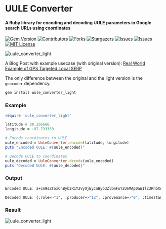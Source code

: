 # UULE Converter
#### A Ruby library for encoding and decoding UULE parameters in Google search URLs using coordinates

[![Gem Version](https://img.shields.io/gem/v/uule_converter_light.svg)](https://rubygems.org/gems/uule_converter_light)
[![Contributors](https://img.shields.io/github/contributors/serpapi/uule_converter_light.svg)](https://github.com/serpapi/uule_converter_light/graphs/contributors)
[![Forks](https://img.shields.io/github/forks/serpapi/uule_converter_light.svg)](https://github.com/serpapi/uule_converter_light/network/members)
[![Stargazers](https://img.shields.io/github/stars/serpapi/uule_converter_light.svg)](https://github.com/serpapi/uule_converter_light/stargazers)
[![Issues](https://img.shields.io/github/issues/serpapi/uule_converter_light.svg)](https://github.com/serpapi/uule_converter_light/issues)
[![Issues](https://img.shields.io/github/issues-closed/serpapi/uule_converter_light.svg)](https://github.com/serpapi/uule_converter_light/issues?q=is%3Aissue+is%3Aclosed)
[![MIT License](https://img.shields.io/github/license/serpapi/uule_converter_light.svg)](https://github.com/serpapi/uule_converter_light/blob/master/LICENSE)

![uule_converter_light](https://user-images.githubusercontent.com/73674035/231456927-53508370-3462-4aef-81df-644569c66af3.jpg)

A Blog Post with example usecase (with original version): [Real World Example of GPS Targeted Local SERP](https://serpapi.com/blog/gps-targeted-local-serp)

The only difference between the original and the light version is the `geocoder` dependency.

```bash
gem install uule_converter_light
```

### Example

```rb
require 'uule_converter_light'

latitude = 30.266666
longitude = -97.733330

# Encode coordinates to UULE
uule_encoded = UuleConverter.encode(latitude, longitude)
puts "Encoded UULE: #{uule_encoded}"

# Decode UULE to coordinates
uule_decoded = UuleConverter.decode(uule_encoded)
puts "Decoded UULE: #{uule_decoded}"

```

### Output

```bash
Encoded UULE: a+cm9sZToxCnByb2R1Y2VyOjEyCnByb3ZlbmFuY2U6MAp0aW1lc3RhbXA6MTY4MDg3NzkwNjIzNjczNgpsYXRsbmd7CmxhdGl0dWRlX2U3OjMwMjY2NjY2MApsb25naXR1ZGVfZTc6LTk3NzMzMzMwMAp9CnJhZGl1czotMQo

Decoded UULE: {:role=>"1", :producer=>"12", :provenance=>"0", :timestamp=>"1680877906236736", :"latlng{"=>nil, :"}"=>nil, :radius=>"-1", :latitude=>30.266666, :longitude=>-97.73333}
```

### Result

![uule_converter_light](https://user-images.githubusercontent.com/73674035/230626568-f6a5e57f-7053-4325-802a-eedd23ff7a49.png)

[gem-shield]: https://img.shields.io/gem/v/uule_converter_light.svg
[gem-url]: https://rubygems.org/gems/uule_converter_light
[contributors-shield]: https://img.shields.io/github/contributors/serpapi/uule_converter_light.svg
[contributors-url]: https://github.com/serpapi/uule_converter_light/graphs/contributors
[forks-shield]: https://img.shields.io/github/forks/serpapi/uule_converter_light.svg
[forks-url]: https://github.com/serpapi/uule_converter_light/network/members
[stars-shield]: https://img.shields.io/github/stars/serpapi/uule_converter_light.svg
[stars-url]: https://github.com/serpapi/uule_converter_light/stargazers
[issues-shield]: https://img.shields.io/github/issues/serpapi/uule_converter_light.svg
[issues-url]: https://github.com/serpapi/uule_converter_light/issues
[issuesclosed-shield]: https://img.shields.io/github/issues-closed/serpapi/uule_converter_light.svg
[issuesclosed-url]: https://github.com/serpapi/uule_converter_light/issues?q=is%3Aissue+is%3Aclosed
[license-shield]: https://img.shields.io/github/license/serpapi/uule_converter_light.svg
[license-url]: https://github.com/serpapi/uule_converter_light/blob/master/LICENSE

